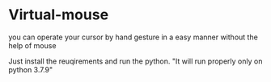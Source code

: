 # Virtual-mouse
you can operate your cursor by hand gesture in a easy manner without the help of mouse

Just install the reuqirements and run the python.
"It will run properly only on python 3.7.9"
